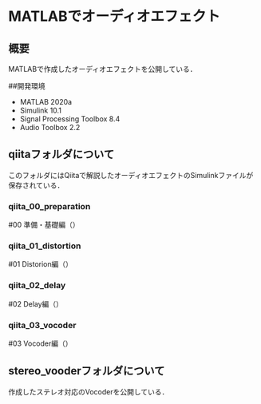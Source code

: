 # MATLABでオーディオエフェクト
## 概要
MATLABで作成したオーディオエフェクトを公開している．

##開発環境

* MATLAB 2020a
* Simulink 10.1
* Signal Processing Toolbox 8.4
* Audio Toolbox 2.2

## qiitaフォルダについて
このフォルダにはQiitaで解説したオーディオエフェクトのSimulinkファイルが保存されている．

### qiita_00_preparation
#00 準備・基礎編（）

### qiita_01_distortion
#01 Distorion編（）

### qiita_02_delay
#02 Delay編（）

### qiita_03_vocoder
#03 Vocoder編（）

## stereo_vooderフォルダについて
作成したステレオ対応のVocoderを公開している．
